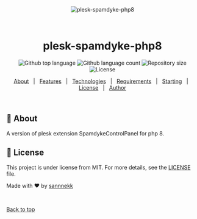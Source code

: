 <div align="center" id="top"> 
  <img src="./.github/app.gif" alt="plesk-spamdyke-php8" />

  &#xa0;

  <!-- <a href="https://plesk-spamdyke-php8.netlify.app">Demo</a> -->
</div>

<h1 align="center">plesk-spamdyke-php8</h1>

<p align="center">
  <img alt="Github top language" src="https://img.shields.io/github/languages/top/sannnekk/plesk-spamdyke-php8?color=56BEB8">

  <img alt="Github language count" src="https://img.shields.io/github/languages/count/sannnekk/plesk-spamdyke-php8?color=56BEB8">

  <img alt="Repository size" src="https://img.shields.io/github/repo-size/sannnekk/plesk-spamdyke-php8?color=56BEB8">

  <img alt="License" src="https://img.shields.io/github/license/sannnekk/plesk-spamdyke-php8?color=56BEB8">

  <!-- <img alt="Github issues" src="https://img.shields.io/github/issues/{{YOUR_GITHUB_USERNAME}}/plesk-spamdyke-php8?color=56BEB8" /> -->

  <!-- <img alt="Github forks" src="https://img.shields.io/github/forks/{{YOUR_GITHUB_USERNAME}}/plesk-spamdyke-php8?color=56BEB8" /> -->

  <!-- <img alt="Github stars" src="https://img.shields.io/github/stars/{{YOUR_GITHUB_USERNAME}}/plesk-spamdyke-php8?color=56BEB8" /> -->
</p>

<!-- Status -->

<!-- <h4 align="center"> 
	🚧  plesk-spamdyke-php8 🚀 Under construction...  🚧
</h4> 

<hr> -->

<p align="center">
  <a href="#dart-about">About</a> &#xa0; | &#xa0; 
  <a href="#sparkles-features">Features</a> &#xa0; | &#xa0;
  <a href="#rocket-technologies">Technologies</a> &#xa0; | &#xa0;
  <a href="#white_check_mark-requirements">Requirements</a> &#xa0; | &#xa0;
  <a href="#checkered_flag-starting">Starting</a> &#xa0; | &#xa0;
  <a href="#memo-license">License</a> &#xa0; | &#xa0;
  <a href="https://github.com/{{YOUR_GITHUB_USERNAME}}" target="_blank">Author</a>
</p>

<br>

## :dart: About ##

A version of plesk extension SpamdykeControlPanel for php 8.

## :memo: License ##

This project is under license from MIT. For more details, see the [LICENSE](LICENSE.md) file.


Made with :heart: by <a href="https://github.com/sannnekk" target="_blank">sannnekk</a>

&#xa0;

<a href="#top">Back to top</a>
